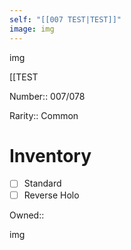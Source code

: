 ```yaml
---
self: "[[007 TEST|TEST]]"
image: img
---
```


img

[[TEST

Number:: 007/078

Rarity:: Common

# Inventory

- [ ] Standard
- [ ] Reverse Holo

Owned:: 

img